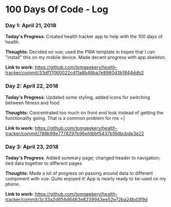 # 100 Days Of Code - Log

### Day 1: April 21, 2018

**Today's Progress**: Created health tracker app to help with the 100 days of health.

**Thoughts:** Decided on vue; used the PWA template in hopes that I can "install" this on my mobile device. Made decent progress with app skeleton.

**Link to work:** https://github.com/tomgeekery/health-tracker/commit/33df17060022cd11a8b48ba7e8980d3b1844ddb2

### Day 2: April 22, 2018

**Today's Progress**: Updated some styling; added icons for switching between fitness and food

**Thoughts:** Concentrated too much on front end look instead of getting the functionality going. That is a common problem for me =]

**Link to work:** https://github.com/tomgeekery/health-tracker/commit/788b99e7774297b96efdbbf5437b18dbcbde3e22

### Day 3: April 23, 2018

**Today's Progress**: Added summary page; changed header to navigation; tied data together to different pages

**Thoughts:** Made a lot of progress on passing around data to different component with vue. Quite enjoyed it! App is nearly ready to be used on my phone.

**Link to work:** https://github.com/tomgeekery/health-tracker/commit/3c33a2d65646463e8239943ee52e72ba24bd3f9d

